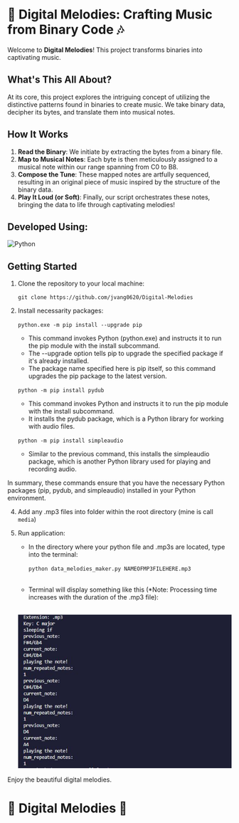# 🎼 Digital Melodies: Crafting Music from Binary Code 🎶

Welcome to **Digital Melodies**! This project transforms binaries into captivating music.

## What's This All About?

At its core, this project explores the intriguing concept of utilizing the distinctive patterns found in binaries to create music. We take binary data, decipher its bytes, and translate them into musical notes.

## How It Works

1. **Read the Binary**: We initiate by extracting the bytes from a binary file.
2. **Map to Musical Notes**: Each byte is then meticulously assigned to a musical note within our range spanning from C0 to B8.
3. **Compose the Tune**: These mapped notes are artfully sequenced, resulting in an original piece of music inspired by the structure of the binary data.
4. **Play It Loud (or Soft)**: Finally, our script orchestrates these notes, bringing the data to life through captivating melodies!

## Developed Using:

![Python](https://img.shields.io/badge/-Python-blue?style=for-the-badge&logo=python)

## Getting Started

1. Clone the repository to your local machine:

   <pre><code>git clone https://github.com/jvang0620/Digital-Melodies</code></pre>

2. Install necessarity packages:

   `python.exe -m pip install --upgrade pip`

   - This command invokes Python (python.exe) and instructs it to run the pip module with the install subcommand.
   - The --upgrade option tells pip to upgrade the specified package if it's already installed.
   - The package name specified here is pip itself, so this command upgrades the pip package to the latest version.

   `python -m pip install pydub`

   - This command invokes Python and instructs it to run the pip module with the install subcommand.
   - It installs the pydub package, which is a Python library for working with audio files.

   `python -m pip install simpleaudio`

   - Similar to the previous command, this installs the simpleaudio package, which is another Python library used for playing and recording audio.

In summary, these commands ensure that you have the necessary Python packages (pip, pydub, and simpleaudio) installed in your Python environment.

4. Add any .mp3 files into folder within the root directory (mine is call `media`)
   <br />

5. Run application:

   - In the directory where your python file and .mp3s are located, type into the terminal:

     `python data_melodies_maker.py NAMEOFMP3FILEHERE.mp3`

    <br />

   - Terminal will display something like this (\*Note: Processing time increases with the duration of the .mp3 file):

    <br />

    <p align="center">
        <img src="imgs/snippit-of-program.JPG" alt="Menu Screen" width="auto">
    <p>

Enjoy the beautiful digital melodies.

# 🎵 Digital Melodies 🎵
